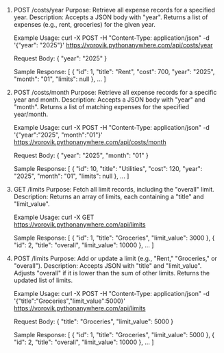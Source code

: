 1. POST /costs/year
   Purpose: Retrieve all expense records for a specified year.
   Description: Accepts a JSON body with "year". Returns a list of expenses (e.g., rent, groceries) for the given year.

   Example Usage:
   curl -X POST -H "Content-Type: application/json" -d '{"year": "2025"}' https://vorovik.pythonanywhere.com/api/costs/year

   Request Body:
   {
     "year": "2025"
   }

   Sample Response:
   [
     {
       "id": 1,
       "title": "Rent",
       "cost": 700,
       "year": "2025",
       "month": "01",
       "limits": null
     },
     ...
   ]

2. POST /costs/month
   Purpose: Retrieve all expense records for a specific year and month.
   Description: Accepts a JSON body with "year" and "month". Returns a list of matching expenses for the specified year/month.

   Example Usage:
   curl -X POST -H "Content-Type: application/json" -d '{"year":"2025", "month":"01"}' https://vorovik.pythonanywhere.com/api/costs/month

   Request Body:
   {
     "year": "2025",
     "month": "01"
   }

   Sample Response:
   [
     {
       "id": 10,
       "title": "Utilities",
       "cost": 120,
       "year": "2025",
       "month": "01",
       "limits": null
     },
     ...
   ]

3. GET /limits
   Purpose: Fetch all limit records, including the "overall" limit.
   Description: Returns an array of limits, each containing a "title" and "limit_value".

   Example Usage:
   curl -X GET https://vorovik.pythonanywhere.com/api/limits

   Sample Response:
   [
     {
       "id": 1,
       "title": "Groceries",
       "limit_value": 3000
     },
     {
       "id": 2,
       "title": "overall",
       "limit_value": 10000
     },
     ...
   ]

4. POST /limits
   Purpose: Add or update a limit (e.g., "Rent," "Groceries," or "overall").
   Description: Accepts JSON with "title" and "limit_value". Adjusts "overall" if it is lower than the sum of other limits. Returns the updated list of limits.

   Example Usage:
   curl -X POST -H "Content-Type: application/json" -d '{"title":"Groceries","limit_value":5000}' https://vorovik.pythonanywhere.com/api/limits

   Request Body:
   {
     "title": "Groceries",
     "limit_value": 5000
   }

   Sample Response:
   [
     {
       "id": 1,
       "title": "Groceries",
       "limit_value": 5000
     },
     {
       "id": 2,
       "title": "overall",
       "limit_value": 10000
     },
     ...
   ]